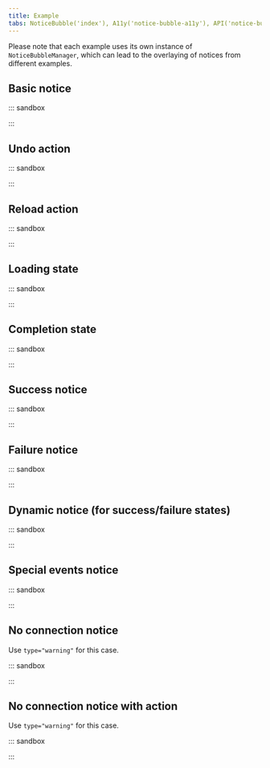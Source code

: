 ```yaml
---
title: Example
tabs: NoticeBubble('index'), A11y('notice-bubble-a11y'), API('notice-bubble-api'), Example('notice-bubble-example'), Changelog('notice-bubble-changelog')
---
```


Please note that each example uses its own instance of `NoticeBubbleManager`, which can lead to the overlaying of notices from different examples.

## Basic notice

::: sandbox

<script lang="tsx">
import React from 'react';
import { NoticeBubbleContainer, NoticeBubbleManager } from '@semcore/ui/notice-bubble';
import Button from '@semcore/ui/button';
import Link from '@semcore/ui/link';

const manager = new NoticeBubbleManager();

const Demo = () => {
  const handleClick = () => {
    manager.add({
      children: (
        <>
          Link was moved to <Link href='#'>Cats from outer space group</Link>
        </>
      ),
      initialAnimation: true,
      duration: 3000,
    });
  };

  return (
    <>
      <Button onClick={handleClick}>Show basic notice</Button>
      <NoticeBubbleContainer manager={manager} />
    </>
  );
};
</script>

:::

## Undo action

::: sandbox

<script lang="tsx">
import React from 'react';
import { NoticeBubbleContainer, NoticeBubbleManager } from '@semcore/ui/notice-bubble';
import Button from '@semcore/ui/button';
import Link from '@semcore/ui/link';

const manager = new NoticeBubbleManager();

const Demo = () => {
  const handleClick = () => {
    manager.add({
      children: (
        <>
          Link was moved to <Link href='#'>Cats from outer space group</Link>
        </>
      ),
      action: <Button theme='invert'>Undo</Button>,
      initialAnimation: true,
      duration: 3000,
    });
  };

  return (
    <>
      <Button onClick={handleClick}>Show notice with undo action</Button>
      <NoticeBubbleContainer manager={manager} />
    </>
  );
};
</script>

:::

## Reload action

::: sandbox

<script lang="tsx">
import React from 'react';
import { NoticeBubbleContainer, NoticeBubbleManager } from '@semcore/ui/notice-bubble';
import Button from '@semcore/ui/button';
import ReloadM from '@semcore/ui/icon/Reload/m';

const manager = new NoticeBubbleManager();

const Demo = () => {
  const handleClick = () => {
    manager.add({
      children: 'Data for 5 new profiles is ready. Please reload the page to view it.',
      action: (
        <Button theme='invert'>
          <Button.Addon>
            <ReloadM />
          </Button.Addon>
          <Button.Text>Reload the page</Button.Text>
        </Button>
      ),
      initialAnimation: true,
      duration: 3000,
    });
  };

  return (
    <>
      <Button onClick={handleClick}>Show notice with reload action</Button>
      <NoticeBubbleContainer manager={manager} />
    </>
  );
};
</script>

:::

## Loading state

::: sandbox

<script lang="tsx">
import React from 'react';
import { NoticeBubbleContainer, NoticeBubbleManager } from '@semcore/ui/notice-bubble';
import Button from '@semcore/ui/button';
import Spin from '@semcore/ui/spin';
import { Flex } from '@semcore/ui/flex-box';

const manager = new NoticeBubbleManager();

const Demo = () => {
  const handleClick = () => {
    manager.add({
      children: (
        <Flex justifyContent='center' gap={1}>
          <Spin size='xs' />
          Loading...
        </Flex>
      ),
      initialAnimation: true,
      duration: 3000,
    });
  };

  return (
    <>
      <Button onClick={handleClick}>Show notice with centered spinner</Button>
      <NoticeBubbleContainer manager={manager} />
    </>
  );
};
</script>

:::

## Completion state

::: sandbox

<script lang="tsx">
import React from 'react';
import { NoticeBubbleContainer, NoticeBubbleManager } from '@semcore/ui/notice-bubble';
import Button from '@semcore/ui/button';
import { Flex } from '@semcore/ui/flex-box';
import CheckM from '@semcore/ui/icon/Check/m';

const manager = new NoticeBubbleManager();

const Demo = () => {
  const handleClick = () => {
    manager.add({
      children: (
        <Flex justifyContent='center' alignItems='center' gap={1}>
          <CheckM color='green-400' />
          Undone
        </Flex>
      ),
      initialAnimation: true,
      duration: 3000,
    });
  };

  return (
    <>
      <Button onClick={handleClick}>Show notice with completion state</Button>
      <NoticeBubbleContainer manager={manager} />
    </>
  );
};
</script>

:::

## Success notice

::: sandbox

<script lang="tsx">
import React from 'react';
import { NoticeBubbleContainer, NoticeBubbleManager } from '@semcore/ui/notice-bubble';
import Button from '@semcore/ui/button';
import CheckM from '@semcore/ui/icon/Check/m';

const manager = new NoticeBubbleManager();

const Demo = () => {
  const handleClick = () => {
    manager.add({
      icon: <CheckM color='green-400' />,
      children: 'Keyword was successfully moved to Keyword Analyzer!',
      initialAnimation: true,
      duration: 3000,
    });
  };

  return (
    <>
      <Button onClick={handleClick}>Show success notice</Button>
      <NoticeBubbleContainer manager={manager} />
    </>
  );
};
</script>

:::

## Failure notice

::: sandbox

<script lang="tsx">
import React from 'react';
import { NoticeBubbleContainer, NoticeBubbleManager } from '@semcore/ui/notice-bubble';
import Button from '@semcore/ui/button';
import WarningM from '@semcore/ui/icon/Warning/m';
import ReloadM from '@semcore/ui/icon/Reload/m';

const manager = new NoticeBubbleManager();

const Demo = () => {
  const handleClick = () => {
    manager.add({
      children: 'Unfortunately, your recent changes were not saved. Try again later.',
      icon: <WarningM color='orange-400' />,
      action: (
        <Button theme='invert'>
          <Button.Addon>
            <ReloadM />
          </Button.Addon>
          <Button.Text>Reload the page</Button.Text>
        </Button>
      ),
      initialAnimation: true,
      duration: 3000,
    });
  };

  return (
    <>
      <Button onClick={handleClick}>Show failure notice</Button>
      <NoticeBubbleContainer manager={manager} />
    </>
  );
};
</script>

:::

## Dynamic notice (for success/failure states)

::: sandbox

<script lang="tsx">
import React from 'react';
import { NoticeBubbleContainer, NoticeBubbleManager } from '@semcore/ui/notice-bubble';
import Button from '@semcore/ui/button';
import WarningM from '@semcore/ui/icon/Warning/m';
import ReloadM from '@semcore/ui/icon/Reload/m';
import Spin from '@semcore/ui/spin';
const manager = new NoticeBubbleManager();

let notice = null;

const Demo = () => {
  const tryAgain = async () => {
    if (!notice) return;
    notice.update({
      icon: <Spin size='xs' />,
      children: 'Loading...',
      action: null,
    });
    await new Promise((resolve) => setTimeout(resolve, 1500));
    notice.update({
      children: 'Unfortunately, your recent changes were not saved. Try again later.',
      icon: <WarningM color='orange-400' />,
      action: (
        <Button theme='invert' onClick={tryAgain}>
          <Button.Addon>
            <ReloadM />
          </Button.Addon>
          <Button.Text>Try again</Button.Text>
        </Button>
      ),
    });
  };
  const handleClick = async () => {
    if (notice) {
      notice.remove();
      await new Promise((resolve) => setTimeout(resolve, 500));
    }
    notice = manager.add({
      children: 'Unfortunately, your recent changes were not saved. Try again later.',
      icon: <WarningM color='orange-400' />,
      action: (
        <Button theme='invert' onClick={tryAgain}>
          <Button.Addon>
            <ReloadM />
          </Button.Addon>
          <Button.Text>Try again</Button.Text>
        </Button>
      ),
      initialAnimation: true,
      duration: 20000,
    });
  };

  return (
    <>
      <Button onClick={handleClick}>Show dynamic notice</Button>
      <NoticeBubbleContainer manager={manager} />
    </>
  );
};
</script>

:::

## Special events notice

::: sandbox

<script lang="tsx">
import React from 'react';
import { NoticeBubbleContainer, NoticeBubbleManager } from '@semcore/ui/notice-bubble';
import Button from '@semcore/ui/button';
import MailSent from '@semcore/ui/illustration/MailSent';

const manager = new NoticeBubbleManager();

const Demo = () => {
  const handleClick = () => {
    manager.add({
      children: 'Your post is on the way – we will take care!',
      icon: <MailSent />,
      initialAnimation: true,
      duration: 3000,
    });
  };

  return (
    <>
      <Button onClick={handleClick}>Show special event notice</Button>
      <NoticeBubbleContainer manager={manager} />
    </>
  );
};
</script>

:::

## No connection notice

Use `type="warning"` for this case.

::: sandbox

<script lang="tsx">
import React from 'react';
import { NoticeBubbleContainer, NoticeBubbleManager } from '@semcore/ui/notice-bubble';
import Button from '@semcore/ui/button';
import Spin from '@semcore/ui/spin';

const manager = new NoticeBubbleManager();

const Demo = () => {
  const handleClick = () => {
    manager.add({
      icon: <Spin size='xs' theme='invert' />,
      children: 'Server connection lost. Reconnecting...',
      type: 'warning',
      initialAnimation: true,
      duration: 3000,
    });
  };

  return (
    <>
      <Button onClick={handleClick}>Show no connection notice</Button>
      <NoticeBubbleContainer manager={manager} />
    </>
  );
};
</script>

:::

## No connection notice with action

Use `type="warning"` for this case.

::: sandbox

<script lang="tsx">
import React from 'react';
import { NoticeBubbleContainer, NoticeBubbleManager } from '@semcore/ui/notice-bubble';
import Button from '@semcore/ui/button';
import ReloadM from '@semcore/ui/icon/Reload/m';

const manager = new NoticeBubbleManager();

const Demo = () => {
  const handleClick = () => {
    manager.add({
      children: 'Server connection lost. Check your internet connection and reload the page.',
      action: (
        <Button theme='invert'>
          <Button.Addon>
            <ReloadM />
          </Button.Addon>
          <Button.Text>Reload the page</Button.Text>
        </Button>
      ),
      type: 'warning',
      initialAnimation: true,
      duration: 3000,
    });
  };

  return (
    <>
      <Button onClick={handleClick}>Show no connection notice with action</Button>
      <NoticeBubbleContainer manager={manager} />
    </>
  );
};
</script>

:::
